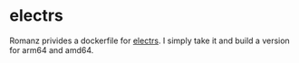 # electrs

Romanz privides a dockerfile for [electrs](https://github.com/romanz/electrs).
I simply take it and build a version for arm64 and amd64. 

